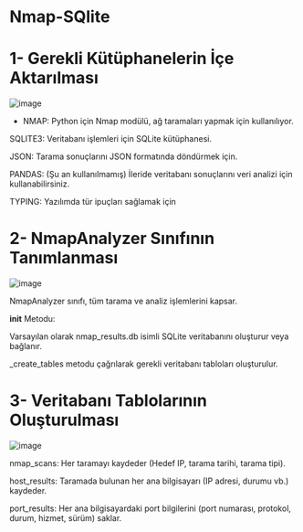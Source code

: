 # Nmap-SQlite

 # 1- Gerekli Kütüphanelerin İçe Aktarılması

![image](https://github.com/user-attachments/assets/ce885720-230f-4acb-8638-d491fdb55927)


* NMAP: Python için Nmap modülü, ağ taramaları yapmak için kullanılıyor.

SQLITE3: Veritabanı işlemleri için SQLite kütüphanesi.

JSON: Tarama sonuçlarını JSON formatında döndürmek için.

PANDAS: (Şu an kullanılmamış) İleride veritabanı sonuçlarını veri analizi için kullanabilirsiniz.

TYPING: Yazılımda tür ipuçları sağlamak için


# 2- NmapAnalyzer Sınıfının Tanımlanması

![image](https://github.com/user-attachments/assets/319bf243-18f6-41ac-95ec-36134a2fa950)

NmapAnalyzer sınıfı, tüm tarama ve analiz işlemlerini kapsar.

__init__ Metodu:

Varsayılan olarak nmap_results.db isimli SQLite veritabanını oluşturur veya bağlanır.

_create_tables metodu çağrılarak gerekli veritabanı tabloları oluşturulur.

# 3- Veritabanı Tablolarının Oluşturulması

![image](https://github.com/user-attachments/assets/f43f7160-dfe4-4c30-98ec-11e7171e16ae)

nmap_scans: Her taramayı kaydeder (Hedef IP, tarama tarihi, tarama tipi).

host_results: Taramada bulunan her ana bilgisayarı (IP adresi, durumu vb.) kaydeder.

port_results: Her ana bilgisayardaki port bilgilerini (port numarası, protokol, durum, hizmet, sürüm) saklar.
